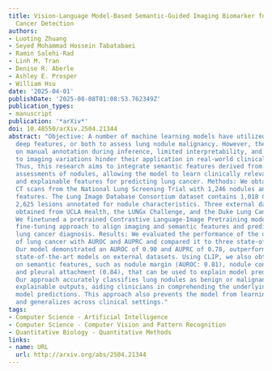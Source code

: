 ```yaml
---
title: Vision-Language Model-Based Semantic-Guided Imaging Biomarker for Early Lung
  Cancer Detection
authors:
- Luoting Zhuang
- Seyed Mohammad Hossein Tabatabaei
- Ramin Salehi-Rad
- Linh M. Tran
- Denise R. Aberle
- Ashley E. Prosper
- William Hsu
date: '2025-04-01'
publishDate: '2025-08-08T01:08:53.762349Z'
publication_types:
- manuscript
publication: '*arXiv*'
doi: 10.48550/arXiv.2504.21344
abstract: "Objective: A number of machine learning models have utilized semantic features,
  deep features, or both to assess lung nodule malignancy. However, their reliance
  on manual annotation during inference, limited interpretability, and sensitivity
  to imaging variations hinder their application in real-world clinical settings.
  Thus, this research aims to integrate semantic features derived from radiologists'
  assessments of nodules, allowing the model to learn clinically relevant, robust,
  and explainable features for predicting lung cancer. Methods: We obtained 938 low-dose
  CT scans from the National Lung Screening Trial with 1,246 nodules and semantic
  features. The Lung Image Database Consortium dataset contains 1,018 CT scans, with
  2,625 lesions annotated for nodule characteristics. Three external datasets were
  obtained from UCLA Health, the LUNGx Challenge, and the Duke Lung Cancer Screening.
  We finetuned a pretrained Contrastive Language-Image Pretraining model with a parameter-efficient
  fine-tuning approach to align imaging and semantic features and predict the one-year
  lung cancer diagnosis. Results: We evaluated the performance of the one-year diagnosis
  of lung cancer with AUROC and AUPRC and compared it to three state-of-the-art models.
  Our model demonstrated an AUROC of 0.90 and AUPRC of 0.78, outperforming baseline
  state-of-the-art models on external datasets. Using CLIP, we also obtained predictions
  on semantic features, such as nodule margin (AUROC: 0.81), nodule consistency (0.81),
  and pleural attachment (0.84), that can be used to explain model predictions. Conclusion:
  Our approach accurately classifies lung nodules as benign or malignant, providing
  explainable outputs, aiding clinicians in comprehending the underlying meaning of
  model predictions. This approach also prevents the model from learning shortcuts
  and generalizes across clinical settings."
tags:
- Computer Science - Artificial Intelligence
- Computer Science - Computer Vision and Pattern Recognition
- Quantitative Biology - Quantitative Methods
links:
- name: URL
  url: http://arxiv.org/abs/2504.21344
---
```

